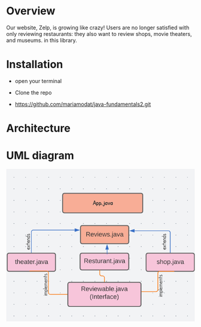 # Overview
Our website, Zelp, is growing like crazy! Users are no longer satisfied with only reviewing restaurants: they also want to review shops, movie theaters, and museums. 
in this library.

# Installation
* open your terminal

* Clone the repo
* https://github.com/mariamodat/java-fundamentals2.git


# Architecture 
# UML diagram
![img](dia.png)
